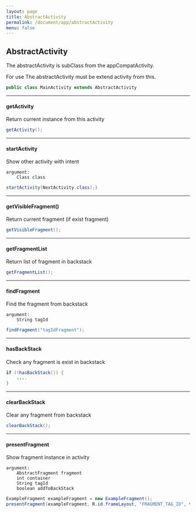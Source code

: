 ```yaml
---
layout: page
title: AbstractActivity
permalink: /document/app/abstractActivity
menu: false
---
```


## AbstractActivity

The abstractActivity is subClass from the appCompatActivity.

For use The abstractActivity must be extend activity from this.

```java
public class MainActivity extends AbstractActivity
```

***

#### getActivity
Return current instance from this activity

```java
getActivity();
```

***

#### startActivity
Show other activity with intent

    argument:
        Class class

```java
startActivity(NextActivity.class);}
```

***

#### getVisibleFragment()
Return current fragment (if exist fragment)

```java
getVisibleFragment();
```

***

#### getFragmentList
Return list of fragment in backstack

```java
getFragmentList();
```

***

#### findFragment
Find the fragment from backstack

    argument:
        String tagId

```java
findFragment("tagIdFragment");
```

***

#### hasBackStack
Check any fragment is exist in backstack

```java
if (!hasBackStack()) {
    ....
}
```

***

#### clearBackStack
Clear any fragment from backstack

```java
clearBackStack();
```

***

#### presentFragment
Show fragment instance in activity

    argument:
        AbstractFragment fragment
        int container
        String tagId
        boolean addToBackStack

```java
ExampleFragment exampleFragment = new ExampleFragment();
presentFragment(exampleFragment, R.id.frameLayout, "FRAGMENT_TAG_ID", true);
```